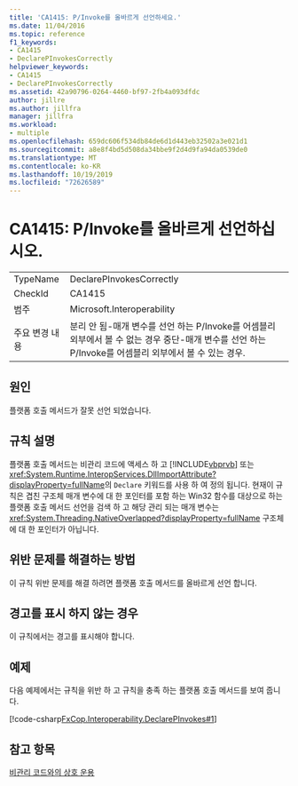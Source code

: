 ```yaml
---
title: 'CA1415: P/Invoke를 올바르게 선언하세요.'
ms.date: 11/04/2016
ms.topic: reference
f1_keywords:
- CA1415
- DeclarePInvokesCorrectly
helpviewer_keywords:
- CA1415
- DeclarePInvokesCorrectly
ms.assetid: 42a90796-0264-4460-bf97-2fb4a093dfdc
author: jillre
ms.author: jillfra
manager: jillfra
ms.workload:
- multiple
ms.openlocfilehash: 659dc606f534db84de6d1d443eb32502a3e021d1
ms.sourcegitcommit: a8e8f4bd5d508da34bbe9f2d4d9fa94da0539de0
ms.translationtype: MT
ms.contentlocale: ko-KR
ms.lasthandoff: 10/19/2019
ms.locfileid: "72626589"
---
```

# <a name="ca1415-declare-pinvokes-correctly"></a>CA1415: P/Invoke를 올바르게 선언하십시오.

|||
|-|-|
|TypeName|DeclarePInvokesCorrectly|
|CheckId|CA1415|
|범주|Microsoft.Interoperability|
|주요 변경 내용|분리 안 됨-매개 변수를 선언 하는 P/Invoke를 어셈블리 외부에서 볼 수 없는 경우 중단-매개 변수를 선언 하는 P/Invoke를 어셈블리 외부에서 볼 수 있는 경우.|

## <a name="cause"></a>원인
플랫폼 호출 메서드가 잘못 선언 되었습니다.

## <a name="rule-description"></a>규칙 설명
플랫폼 호출 메서드는 비관리 코드에 액세스 하 고 [!INCLUDE[vbprvb](../code-quality/includes/vbprvb_md.md)] 또는 <xref:System.Runtime.InteropServices.DllImportAttribute?displayProperty=fullName>의 `Declare` 키워드를 사용 하 여 정의 됩니다. 현재이 규칙은 겹친 구조체 매개 변수에 대 한 포인터를 포함 하는 Win32 함수를 대상으로 하는 플랫폼 호출 메서드 선언을 검색 하 고 해당 관리 되는 매개 변수는 <xref:System.Threading.NativeOverlapped?displayProperty=fullName> 구조체에 대 한 포인터가 아닙니다.

## <a name="how-to-fix-violations"></a>위반 문제를 해결하는 방법
이 규칙 위반 문제를 해결 하려면 플랫폼 호출 메서드를 올바르게 선언 합니다.

## <a name="when-to-suppress-warnings"></a>경고를 표시 하지 않는 경우
이 규칙에서는 경고를 표시해야 합니다.

## <a name="example"></a>예제
다음 예제에서는 규칙을 위반 하 고 규칙을 충족 하는 플랫폼 호출 메서드를 보여 줍니다.

[!code-csharp[FxCop.Interoperability.DeclarePInvokes#1](../code-quality/codesnippet/CSharp/ca1415-declare-p-invokes-correctly_1.cs)]

## <a name="see-also"></a>참고 항목
[비관리 코드와의 상호 운용](/dotnet/framework/interop/index)
